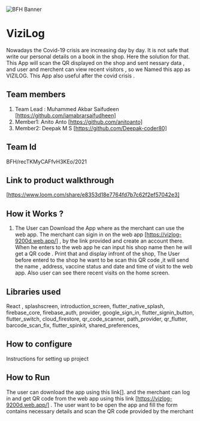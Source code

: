 ![BFH Banner](https://trello-attachments.s3.amazonaws.com/542e9c6316504d5797afbfb9/542e9c6316504d5797afbfc1/39dee8d993841943b5723510ce663233/Frame_19.png)
# ViziLog
 Nowadays the Covid-19 crisis are increasing day by day. It is not safe that write our personal details on a book in the shop. Here the solution for that. This App will scan the QR displayed on the shop and sent nessary data , and user and merchent can view recent visitors , so we Named this app as  VIZILOG. This App also useful after the covid crisis . 
## Team members
1. Team Lead : Muhammed Akbar Saifudeen [https://github.com/iamabrarsaifudheen]
2. Member1: Anito Anto [https://github.com/anitoanto]
3. Member2: Deepak M S [https://github.com/Deepak-coder80]
## Team Id
BFH/recTKMyCAFfvH3KEo/2021
## Link to product walkthrough
[https://www.loom.com/share/e8353d18e7764fd7b7c62f2ef57042e3]
## How it Works ?
1. The User can Download the App where as the merchant can use the web app. The merchant can sigin in on the web app [https://vizlog-9200d.web.app/] , by the link provided and create an account there. When he enters to the web app he can input his shop name then he will get a QR code . Print that and display infront of the shop, The User before enterd to the shop he want to be scan this QR code ,it will send the name , address, vaccine status and date and time of visit to the web app. Also user can see there recent visits on the home screen. 

## Libraries used
  React ,
  splashscreen,
  introduction_screen,
  flutter_native_splash,
  firebase_core,
  firebase_auth,
  provider,
  google_sign_in,
  flutter_signin_button,
  flutter_switch,
  cloud_firestore,
  qr_code_scanner,
  path_provider,
  qr_flutter,
  barcode_scan_fix,
  flutter_spinkit,
  shared_preferences,
## How to configure
Instructions for setting up project
## How to Run
The user can download the app using this link[]. and the merchant can log in and get QR code from the web app using this link [https://vizlog-9200d.web.app/] . The user want to be open the app and fill the form contains necessary details and scan the QR code provided by the merchant
